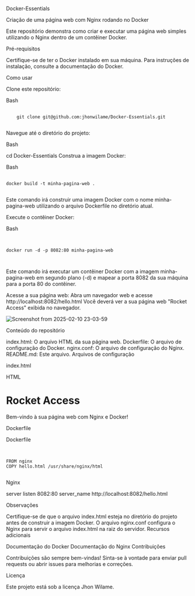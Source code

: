 Docker-Essentials

Criação de uma página web com Nginx rodando no Docker

Este repositório demonstra como criar e executar uma página web simples utilizando o Nginx dentro de um contêiner Docker.

Pré-requisitos

Certifique-se de ter o Docker instalado em sua máquina. Para instruções de instalação, consulte a documentação do Docker.

Como usar

Clone este repositório:
<!-- end list -->

Bash

<pre>
  <code>
    git clone git@github.com:jhonwilame/Docker-Essentials.git
  </code>
</pre>


Navegue até o diretório do projeto:
<!-- end list -->

Bash

cd Docker-Essentials
Construa a imagem Docker:
<!-- end list -->

Bash
<pre>
  <code>
docker build -t minha-pagina-web .
  </code>
</pre>

Este comando irá construir uma imagem Docker com o nome minha-pagina-web utilizando o arquivo Dockerfile no diretório atual.

Execute o contêiner Docker:
<!-- end list -->

Bash
<pre>
  <code>
    
docker run -d -p 8082:80 minha-pagina-web
    
 </code>
</pre>

Este comando irá executar um contêiner Docker com a imagem minha-pagina-web em segundo plano (-d) e mapear a porta 8082 da sua máquina para a porta 80 do contêiner.


Acesse a sua página web:
Abra um navegador web e acesse http://localhost:8082/hello.html Você deverá ver a sua página web "Rocket Access" exibida no navegador.


![Screenshot from 2025-02-10 23-03-59](https://github.com/user-attachments/assets/986a828d-edad-4c9b-ba8d-14292afedc58)


Conteúdo do repositório

index.html: O arquivo HTML da sua página web.
Dockerfile: O arquivo de configuração do Docker.
nginx.conf: O arquivo de configuração do Nginx.
README.md: Este arquivo.
Arquivos de configuração

index.html

HTML

<!DOCTYPE html>
<html>
<head>
    <title>Rocket Access</title>
</head>
<body>
    <h1>Rocket Access</h1>
    <p>Bem-vindo à sua página web com Nginx e Docker!</p>
</body>
</html>
Dockerfile

Dockerfile

<pre>
  <code> 
    
FROM nginx
COPY hello.html /usr/share/nginx/html
 </code>
</pre>



Nginx

server 
    listen 8082:80
    server_name http://localhost:8082/hello.html
  



Observações

Certifique-se de que o arquivo index.html esteja no diretório do projeto antes de construir a imagem Docker.
O arquivo nginx.conf configura o Nginx para servir o arquivo index.html na raiz do servidor.
Recursos adicionais

Documentação do Docker
Documentação do Nginx
Contribuições

Contribuições são sempre bem-vindas! Sinta-se à vontade para enviar pull requests ou abrir issues para melhorias e correções.

Licença

Este projeto está sob a licença Jhon Wilame.

